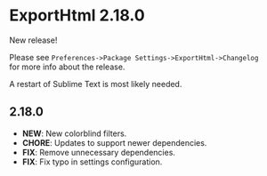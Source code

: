 # ExportHtml 2.18.0

New release!

Please see `Preferences->Package Settings->ExportHtml->Changelog`  
for more info about the release.

A restart of Sublime Text is most likely needed.

## 2.18.0

- **NEW**: New colorblind filters.
- **CHORE**: Updates to support newer dependencies.
- **FIX**: Remove unnecessary dependencies.
- **FIX**: Fix typo in settings configuration.
